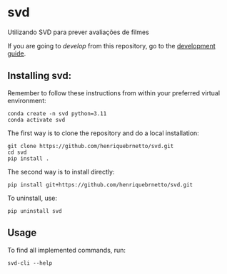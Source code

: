 # svd

Utilizando SVD para prever avaliações de filmes

If you are going to *develop* from this repository, go to the [development guide](README_DEV.md).

## Installing svd:

Remember to follow these instructions from within your preferred virtual environment:

    conda create -n svd python=3.11
    conda activate svd

The first way is to clone the repository and do a local installation:

    git clone https://github.com/henriquebrnetto/svd.git
    cd svd
    pip install .

The second way is to install directly:

    pip install git+https://github.com/henriquebrnetto/svd.git

To uninstall, use:

    pip uninstall svd

## Usage

To find all implemented commands, run:

    svd-cli --help
